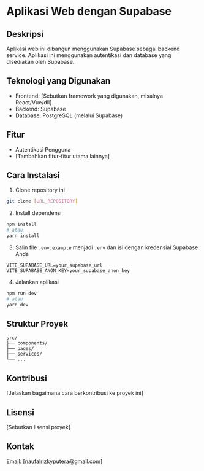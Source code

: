 # Aplikasi Web dengan Supabase

## Deskripsi
Aplikasi web ini dibangun menggunakan Supabase sebagai backend service. Aplikasi ini menggunakan autentikasi dan database yang disediakan oleh Supabase.

## Teknologi yang Digunakan
- Frontend: [Sebutkan framework yang digunakan, misalnya React/Vue/dll]
- Backend: Supabase
- Database: PostgreSQL (melalui Supabase)

## Fitur
- Autentikasi Pengguna
- [Tambahkan fitur-fitur utama lainnya]

## Cara Instalasi

1. Clone repository ini
```bash
git clone [URL_REPOSITORY]
```

2. Install dependensi
```bash
npm install
# atau
yarn install
```

3. Salin file `.env.example` menjadi `.env` dan isi dengan kredensial Supabase Anda
```env
VITE_SUPABASE_URL=your_supabase_url
VITE_SUPABASE_ANON_KEY=your_supabase_anon_key
```

4. Jalankan aplikasi
```bash
npm run dev
# atau
yarn dev
```

## Struktur Proyek
```
src/
├── components/
├── pages/
├── services/
└── ...
```

## Kontribusi
[Jelaskan bagaimana cara berkontribusi ke proyek ini]

## Lisensi
[Sebutkan lisensi proyek]

## Kontak
Email: [naufalrizkyputera@gmail.com]
